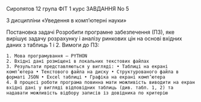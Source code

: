 Сиропятов 12 група ФІТ 1 курс ЗАВДАННЯ No 5

З дисципліни «Уведення в комп’ютерні науки»

Постановка задачі Розробити програмне забезпечення (ПЗ), яке вирішує задачу розрахунку і аналізу ринкових цін на основі вхідних даних з таблиць 1 і 2. Вимоги до ПЗ:  

    1. Мова програмування – PYTHON 
    2. Вхідні дані розміщені в локальних текстових файлах 
    3. Результати представляються у вигляді: • Таблиці на екрані комп’ютера • Текстового файла на диску • Структурованого файла в форматі JSON • Excel таблиці • Графіка на екрані комп’ютера 
    4. В процесі роботи програма повинна мати можливість виводити на екран вхідні дані у вигляді відповідних таблиць (див. табл. 1, 2) та надавати можливість відбору записів із довідника по критерію
